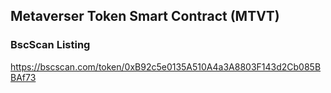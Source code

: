## Metaverser Token Smart Contract (MTVT)

### BscScan Listing
https://bscscan.com/token/0xB92c5e0135A510A4a3A8803F143d2Cb085BBAf73
